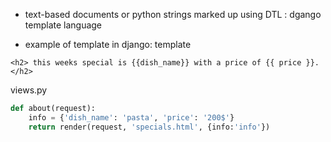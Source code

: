 
- text-based documents or python strings marked up using DTL : dgango template language

- example of template in django:
template
```django
<h2> this weeks special is {{dish_name}} with a price of {{ price }}.</h2>
```
views.py
```python
def about(request):
	info = {'dish_name': 'pasta', 'price': '200$'}
	return render(request, 'specials.html', {info:'info'})
```
